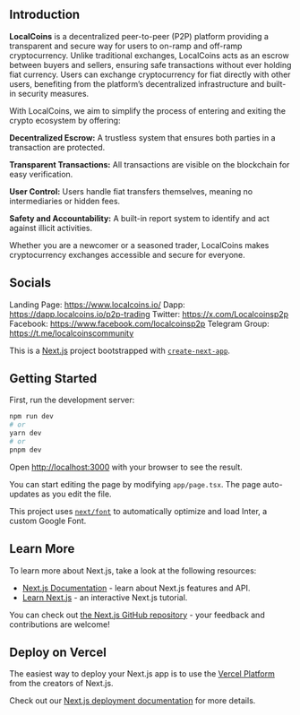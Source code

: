 ## Introduction

**LocalCoins** is a decentralized peer-to-peer (P2P) platform providing a transparent and secure way for users to on-ramp and off-ramp cryptocurrency. Unlike traditional exchanges, LocalCoins acts as an escrow between buyers and sellers, ensuring safe transactions without ever holding fiat currency. Users can exchange cryptocurrency for fiat directly with other users, benefiting from the platform’s decentralized infrastructure and built-in security measures.

With LocalCoins, we aim to simplify the process of entering and exiting the crypto ecosystem by offering:

**Decentralized Escrow:** A trustless system that ensures both parties in a transaction are protected.

**Transparent Transactions:** All transactions are visible on the blockchain for easy verification.

**User Control:** Users handle fiat transfers themselves, meaning no intermediaries or hidden fees.

**Safety and Accountability:** A built-in report system to identify and act against illicit activities.

Whether you are a newcomer or a seasoned trader, LocalCoins makes cryptocurrency exchanges accessible and secure for everyone.

## Socials

Landing Page: https://www.localcoins.io/
Dapp: https://dapp.localcoins.io/p2p-trading
Twitter: https://x.com/Localcoinsp2p
Facebook: https://www.facebook.com/localcoinsp2p
Telegram Group: https://t.me/localcoinscommunity


This is a [Next.js](https://nextjs.org/) project bootstrapped with [`create-next-app`](https://github.com/vercel/next.js/tree/canary/packages/create-next-app).

## Getting Started

First, run the development server:

```bash
npm run dev
# or
yarn dev
# or
pnpm dev
```

Open [http://localhost:3000](http://localhost:3000) with your browser to see the result.

You can start editing the page by modifying `app/page.tsx`. The page auto-updates as you edit the file.

This project uses [`next/font`](https://nextjs.org/docs/basic-features/font-optimization) to automatically optimize and load Inter, a custom Google Font.

## Learn More

To learn more about Next.js, take a look at the following resources:

- [Next.js Documentation](https://nextjs.org/docs) - learn about Next.js features and API.
- [Learn Next.js](https://nextjs.org/learn) - an interactive Next.js tutorial.

You can check out [the Next.js GitHub repository](https://github.com/vercel/next.js/) - your feedback and contributions are welcome!

## Deploy on Vercel

The easiest way to deploy your Next.js app is to use the [Vercel Platform](https://vercel.com/new?utm_medium=default-template&filter=next.js&utm_source=create-next-app&utm_campaign=create-next-app-readme) from the creators of Next.js.

Check out our [Next.js deployment documentation](https://nextjs.org/docs/deployment) for more details.
